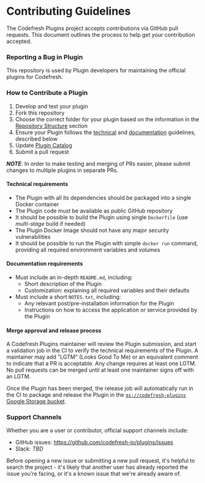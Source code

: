# Contributing Guidelines

The Codefresh Plugins project accepts contributions via GitHub pull requests. This document outlines the process to help get your contribution accepted.


### Reporting a Bug in Plugin

This repository is used by Plugin developers for maintaining the official plugins for Codefresh. 

### How to Contribute a Plugin

1. Develop and test your plugin
2. Fork this repository
2. Choose the correct folder for your plugin based on the information in the [Repository Structure](docs/plugin.md#plugin-file-structure) section
3. Ensure your Plugin follows the [technical](#technical-requirements) and [documentation](#documentation-requirements) guidelines, described below
4. Update [Plugin Catalog](CATALOG.md)
5. Submit a pull request

***NOTE***: In order to make testing and merging of PRs easier, please submit changes to multiple plugins in separate PRs.

#### Technical requirements

* The Plugin with all its dependencies should be packaged into a single Docker container
* The Plugin code must be available as public GitHub repository
* It should be possible to build the Plugin using single `Dockerfile` (use *multi-stage* build if needed)
* The Plugin Docker Image should not have any major security vulnerabilities
* It should be possible to run the Plugin with simple `docker run` command, providing all required environment variables and volumes

#### Documentation requirements

* Must include an in-depth `README.md`, including:
    * Short description of the Plugin
    * Customization: explaining all required variables and their defaults
* Must include a short `NOTES.txt`, including:
    * Any relevant post/pre-installation information for the Plugin
    * Instructions on how to access the application or service provided by the Plugin

#### Merge approval and release process

A Codefresh Plugins maintainer will review the Plugin submission, and start a validation job in the CI to verify the technical requirements of the Plugin. A maintainer may add "LGTM" (Looks Good To Me) or an equivalent comment to indicate that a PR is acceptable. Any change requires at least one LGTM. No pull requests can be merged until at least one maintainer signs off with an LGTM.

Once the Plugin has been merged, the release job will automatically run in the CI to package and release the Plugin in the [`gs://codefresh-plugins` Google Storage bucket](https://console.cloud.google.com/storage/browser/codefresh-plugins/).

### Support Channels

Whether you are a user or contributor, official support channels include:

- GitHub issues: https://github.com/codefresh-io/plugins/issues
- Slack: *TBD*

Before opening a new issue or submitting a new pull request, it's helpful to search the project - it's likely that another user has already reported the issue you're facing, or it's a known issue that we're already aware of.
